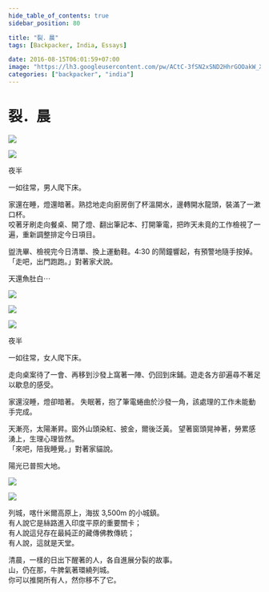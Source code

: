 ```yaml
---
hide_table_of_contents: true
sidebar_position: 80

title: "裂．晨"
tags: [Backpacker, India, Essays]

date: 2016-08-15T06:01:59+07:00
image: "https://lh3.googleusercontent.com/pw/ACtC-3fSN2xSND2HhrGOOakW_XgxPA915k4mofH4Z_L5bFmAMr_NXkNleDSscOtzlPhj7KmhUVp_RmercMpI-_L5Phr8LsgtFRbgs2j6iTJmD8e4KB2HYdxz8EPEk4FJ5cBSEYK2qujnr469pcsl2xoeslX7Bw=w800-h450-no?authuser=0"
categories: ["backpacker", "india"]
---
```


裂．晨
======

![](https://lh3.googleusercontent.com/pw/ACtC-3c9iPNEdgnJod6N-we19XbmNEeYjeBAS1TnDxp05eB_5mxOa-AFr8TBmVhRe08_s1JjbKjfpsuObe_zY6AooYdP8LzpnAs0O9iZO1qpjh7ZphQltx84G6BzRLo6DgApxWrdw_0nFcaQAP_G0gSn16O9IA)

![](https://lh3.googleusercontent.com/pw/ACtC-3csHeyJR-O4_IsCAfK_FiubUQu4TzZsucZSVMdoyAflZ6GOFW6rsCPz2-lkJBX7h2lvgE4SKqejfIG-KDQ6Mvh5X3d45mbm71AZQDL60--8H2eV5BhiJlFVOM0vXWH0l3xljmktIVirDf2WZIrE5yh6FA)


夜半

一如往常，男人爬下床。

家還在睡，燈還暗著。熟捻地走向廚房倒了杯溫開水，邊轉開水龍頭，裝滿了一漱口杯。  
咬著牙刷走向餐桌、開了燈、翻出筆記本、打開筆電，把昨天未竟的工作檢視了一遍，重新調整排定今日項目。

盥洗畢、檢視完今日清單、換上運動鞋。4:30 的鬧鐘響起，有預警地隨手按掉。  
「走吧，出門跑跑。」對著家犬說。

天還魚肚白⋯


![](https://lh3.googleusercontent.com/pw/ACtC-3ebDbsUm4qkJHlEHVk1E9iGWv2WtLssk0HbYG1GsAqR8nMQz4lHOgrl7zD_099U50zs23n-DA6tTEKN7te-2ayrI5cN-ZDpug31g5oUydhxcXSBFN19JhDQY7AqKCnROMMngcWVG6XfCD00jXeWNFMimg)

![](https://lh3.googleusercontent.com/pw/ACtC-3datyTPAWgoeesuPTvTj3h7Hl294UY_jc1yG5pkICJw74AY2MdF7W29Mez9G3nVYiQX8jkqJ1cg1LlLknm2K9g8MPUh6zKgYrLFbgC7jBYl0xL_2YqiXMD7WyzsADlOQUEyhIF0nbEvxfkaW19m65FneQ)

![](https://lh3.googleusercontent.com/pw/ACtC-3fXUVEKZmL4ihVZFp11kkvoBVAvoSteMBsJU396ilyKaS7zHs5BPVvXjAHmEPU0r2xRuvIMrGjttTkuap6OJ1qEywTcKZUYUEfjtX_REN7bRQU3ZlsPbH_JB9Ys9vQ5I9LLzhcAn1lkTrpD9WhdHsB_JQ)


夜半

一如往常，女人爬下床。

走向桌案待了一會、再移到沙發上窩著一陣、仍回到床鋪。遊走各方卻遍尋不著足以歇息的感受。

家還沒睡，燈卻暗著。
失眠著，抱了筆電蜷曲於沙發一角，該處理的工作未能動手完成。

天漸亮，太陽漸昇。窗外山頭染紅、披金，爾後泛黃。
望著窗頭晃神著，勞累感湧上，生理心理皆然。  
「來吧，陪我睡覺。」對著家貓說。

陽光已普照大地。


![](https://lh3.googleusercontent.com/pw/ACtC-3c5zU0R0jK08IAnVY_YKPNFlatyfeeAGwwQl_GhCz7_nKSNLYBRciOhDMLWwjNex585S-loKyWkLHxTnLtmt-wuORGRM1xS5BrTqeMnWM-LzseoWSco6NgntkZQT6JDgz-3oh6xt34K_63y5BHCmnhbaw)

![](https://lh3.googleusercontent.com/pw/ACtC-3fXkL9wY1104HGr6wGCPzJSA1BDq4mMDV2tpX_IQZwQQsvnyegHBuEh-kMdPJ3hU7CkugfjqZYV3qYErUsZd1UVefRjKe02h8bmExB1snKTecmMvZVDXQjGZGiO8a4XefyBbgR95OB-Coti8HC5ze4R_Q)


列城，喀什米爾高原上，海拔 3,500m 的小城鎮。  
有人說它是絲路進入印度平原的重要關卡；  
有人說這兒存在最純正的藏傳佛教傳統；  
有人說，這就是天堂。

清晨，一樣的日出下醒著的人，各自進展分裂的故事。  
山，仍在那，牛脾氣著環繞列城。  
你可以推開所有人，然你移不了它。
